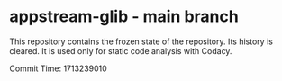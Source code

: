 # appstream-glib - main branch

This repository contains the frozen state of the repository.
Its history is cleared. It is used only for static code
analysis with Codacy.

Commit Time: 1713239010
